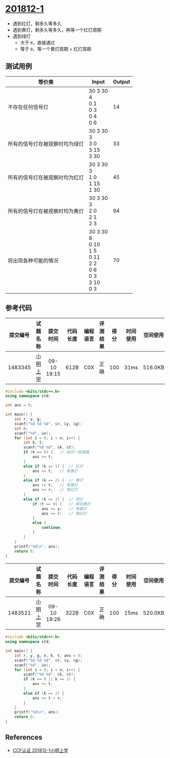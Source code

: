 # [201812-1](http://118.190.20.162/view.page?gpid=T80)

- 遇到红灯，剩多久等多久
- 遇到黄灯，剩多久等多久，再等一个红灯周期
- 遇到绿灯
  - 大于 `0`，直接通过
  - 等于 `0`，等一个黄灯周期 + 红灯周期

## 测试用例

| 等价类                         | Input                                                        | Output |
| ------------------------------ | ------------------------------------------------------------ | ------ |
| 不存在任何信号灯               | 30 3 30<br/>4<br/>0 1<br/>0 3<br/>0 4<br/>0 6                | 14     |
| 所有的信号灯在被观察时均为绿灯 | 30 3 30<br/>3<br/>3 0<br/>3 15<br/>3 30                      | 33     |
| 所有的信号灯在被观察时均为红灯 | 30 3 30<br/>3<br/>1 0<br/>1 15<br/>1 30                      | 45     |
| 所有的信号灯在被观察时均为黄灯 | 30 3 30<br/>3<br/>2 0<br/>2 1<br/>2 3                        | 94     |
| 将出现各种可能的情况           | 30 3 30<br/>8<br/>0 10<br/>1 5<br/>0 11<br/>2 2<br/>0 6<br/>0 3<br/>3 10<br/>0 3 | 70     |

## 参考代码

| 提交编号 |                       试题名称                       |  提交时间   | 代码长度 | 编程语言 | 评测结果 | 得分 | 时间使用 | 空间使用 |
| :------: | :--------------------------------------------------: | :---------: | :------: | :------: | :------: | :--: | :------: | :------: |
| 1483345  | [小明上学](http://118.190.20.162/view.page?gpid=T80) | 09-10 19:15 |   612B   |   C0X    |   正确   | 100  |   31ms   | 516.0KB  |

```c++
#include <bits/stdc++.h>
using namespace std;

int ans = 0;

int main() {
	int r, y, g;
	scanf("%d %d %d", &r, &y, &g);
	int n;
	scanf("%d", &n);
	for (int i = 0; i < n; i++) {
		int k, t;
		scanf("%d %d", &k, &t);
		if (k == 0) {	// 经过一段道路
			ans += t;
		}
		else if (k == 1) {	// 红灯
			ans += t;	// 等黄灯
		}
		else if (k == 2) {	// 黄灯
			ans += t;	// 等黄灯
			ans += r;	// 等红灯
		}
		else if (k == 3) {	// 绿灯
			if (t == 0) {	// 即将黄灯
				ans += y;	// 等黄灯
				ans += r;	// 等红灯
			}
			else {
				continue;
			}
		}
	}
	printf("%d\n", ans);
	return 0;
}

```

| 提交编号 |                       试题名称                       |  提交时间   | 代码长度 | 编程语言 | 评测结果 | 得分 | 时间使用 | 空间使用 |
| :------: | :--------------------------------------------------: | :---------: | :------: | :------: | :------: | :--: | :------: | :------: |
| 1483521  | [小明上学](http://118.190.20.162/view.page?gpid=T80) | 09-10 19:26 |   322B   |   C0X    |   正确   | 100  |   15ms   | 520.0KB  |

```c++
#include <bits/stdc++.h>
using namespace std;

int main() {
	int r, y, g, n, k, t, ans = 0;
	scanf("%d %d %d", &r, &y, &g);
	scanf("%d", &n);
	for (int i = 0; i < n; i++) {
		scanf("%d %d", &k, &t);
		if (k == 0 || k == 1) {
			ans += t;
		}
		else if (k == 2) {
			ans += t + r;
		}
	}
	printf("%d\n", ans);
	return 0;
}

```

## References

- [CCF认证 201812-1小明上学](https://blog.csdn.net/richenyunqi/article/details/86430403)

